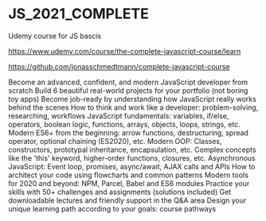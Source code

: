 # JS_2021_COMPLETE
 Udemy course for JS bascis 

https://www.udemy.com/course/the-complete-javascript-course/learn

https://github.com/jonasschmedtmann/complete-javascript-course

Become an advanced, confident, and modern JavaScript developer from scratch
Build 6 beautiful real-world projects for your portfolio (not boring toy apps)
Become job-ready by understanding how JavaScript really works behind the scenes
How to think and work like a developer: problem-solving, researching, workflows
JavaScript fundamentals: variables, if/else, operators, boolean logic, functions, arrays, objects, loops, strings, etc.
Modern ES6+ from the beginning: arrow functions, destructuring, spread operator, optional chaining (ES2020), etc.
Modern OOP: Classes, constructors, prototypal inheritance, encapsulation, etc.
Complex concepts like the 'this' keyword, higher-order functions, closures, etc.
Asynchronous JavaScript: Event loop, promises, async/await, AJAX calls and APIs
How to architect your code using flowcharts and common patterns
Modern tools for 2020 and beyond: NPM, Parcel, Babel and ES6 modules
Practice your skills with 50+ challenges and assignments (solutions included)
Get downloadable lectures and friendly support in the Q&A area
Design your unique learning path according to your goals: course pathways
